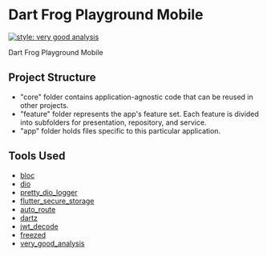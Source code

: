 # Dart Frog Playground Mobile

[![style: very good analysis][very_good_analysis_badge]][very_good_analysis_link]

[very_good_analysis_badge]: https://img.shields.io/badge/style-very_good_analysis-B22C89.svg
[very_good_analysis_link]: https://pub.dev/packages/very_good_analysis

Dart Frog Playground Mobile

## Project Structure

- "core" folder contains application-agnostic code that can be reused in other projects.
- "feature" folder represents the app's feature set. Each feature is divided into subfolders for presentation, repository, and service.
- "app" folder holds files specific to this particular application.

## Tools Used

- [bloc](https://pub.dev/packages/bloc)
- [dio](https://pub.dev/packages/dio)
- [pretty_dio_logger](https://pub.dev/packages/pretty_dio_logger)
- [flutter_secure_storage](https://pub.dev/packages/flutter_secure_storage)
- [auto_route](https://pub.dev/packages/auto_route)
- [dartz](https://pub.dev/packages/dartz)
- [jwt_decode](https://pub.dev/packages/jwt_decode)
- [freezed](https://pub.dev/packages/freezed)
- [very_good_analysis](https://pub.dev/packages/very_good_analysis)
